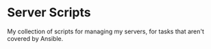 # Server Scripts

My collection of scripts for managing my servers, for tasks that aren't covered by Ansible.